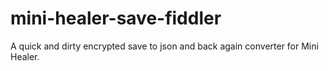 # mini-healer-save-fiddler
A quick and dirty encrypted save to json and back again converter for Mini Healer.
